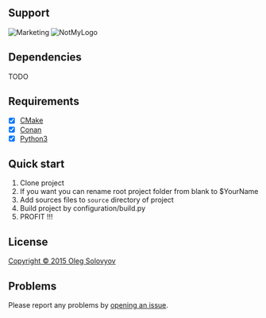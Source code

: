 ## Support
![Marketing](https://images.askmen.com/1080x540/2016/05/20-120731-what_makes_a_woman_sexy.jpg)
![NotMyLogo](https://www.underconsideration.com/brandnew/archives/blank_digital_logo_detail.png)


## Dependencies

TODO 

## Requirements
- [x] [CMake](https://cmake.org)
- [x] [Conan](https://conan.io/)
- [x] [Python3](https://www.python.org/)

## Quick start
1. Clone project
1. If you want you can rename root project folder from blank to $YourName
1. Add sources files to ```source``` directory of project
1. Build project by configuration/build.py
1. PROFIT !!!

## License
[ Copyright © 2015 Oleg Solovyov](https://github.com/vbloodv/blank/blob/master/LICENSE)

## Problems
Please report any problems by [opening an issue](https://github.com/vbloodv/blank/issues/new).